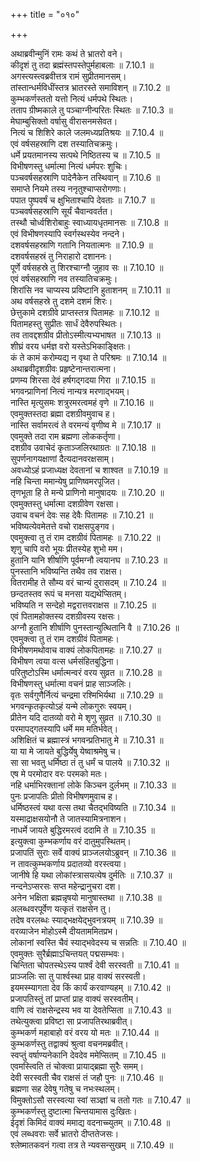 +++
title = "०१०"

+++


  
अथाब्रवीन्मुनिं रामः कथं ते भ्रातरो वने।  
कीदृशं तु तदा ब्रह्मंस्तपस्तेपुर्महाबलाः ॥ 7.10.1 ॥   
अगस्त्यस्त्वब्रवीत्तत्र रामं सुप्रीतमानसम्।  
तांस्तान्धर्मविधींस्तत्र भ्रातरस्ते समाविशन् ॥ 7.10.2 ॥   
कुम्भकर्णस्ततो यत्तो नित्यं धर्मपथे स्थितः।  
तताप ग्रीष्मकाले तु पञ्चाग्नीन्परितः स्थितः ॥ 7.10.3 ॥   
मेघाम्बुसिक्तो वर्षासु वीरासनमसेवत।  
नित्यं च शिशिरे काले जलमध्यप्रतिश्रयः ॥ 7.10.4 ॥   
एवं वर्षसहस्राणि दश तस्यातिचक्रमुः।  
धर्मे प्रयतमानस्य सत्पथे निष्ठितस्य च ॥ 7.10.5 ॥   
विभीषणस्तु धर्मात्मा नित्यं धर्मपरः शुचिः।  
पञ्चवर्षसहस्राणि पादेनैकेन तस्थिवान् ॥ 7.10.6 ॥   
समाप्ते नियमे तस्य ननृतुश्चाप्सरोगणाः।  
पपात पुष्पवर्षं च क्षुभिताश्चापि देवताः ॥ 7.10.7 ॥   
पञ्चवर्षसहस्राणि सूर्यं चैवान्ववर्तत।  
तस्थौ चोर्ध्वशिरोबाहुः स्वाध्यायधृतमानसः ॥ 7.10.8 ॥   
एवं विभीषणस्यापि स्वर्गस्थस्येव नन्दने।  
दशवर्षसहस्राणि गतानि नियतात्मनः ॥ 7.10.9 ॥   
दशवर्षसहस्रं तु निराहारो दशाननः।  
पूर्णे वर्षसहस्रे तु शिरश्चाग्नौ जुहाव सः ॥ 7.10.10 ॥   
एवं वर्षसहस्राणि नव तस्यातिचक्रमुः।  
शिरांसि नव चाप्यस्य प्रविष्टानि हुताशनम् ॥ 7.10.11 ॥   
अथ वर्षसहस्रे तु दशमे दशमं शिरः।  
छेत्तुकामे दशग्रीवे प्राप्तस्तत्र पितामहः ॥ 7.10.12 ॥   
पितामहस्तु सुप्रीतः सार्धं देवैरुपस्थितः।  
तव तावद्दशग्रीव प्रीतोऽस्मीत्यभ्यभाषत ॥ 7.10.13 ॥   
शीघ्रं वरय धर्मज्ञ वरो यस्तेऽभिकाङ्क्षितः।  
कं ते कामं करोम्यद्य न वृथा ते परिश्रमः ॥ 7.10.14 ॥   
अथाब्रवीदृशग्रीवः प्रहृष्टेनान्तरात्मना।  
प्रणम्य शिरसा देवं हर्षगद्गदया गिरा ॥ 7.10.15 ॥   
भगवन्प्राणिनां नित्यं नान्यत्र मरणाद्भयम्।  
नास्ति मृत्युसमः शत्रुरमरत्वमहं वृणे ॥ 7.10.16 ॥   
एवमुक्तस्तदा ब्रह्मा दशग्रीवमुवाच ह।  
नास्ति सर्वामरत्वं ते वरमन्यं वृणीष्व मे ॥ 7.10.17 ॥   
एवमुक्ते तदा राम ब्रह्मणा लोककर्तृणा।  
दशग्रीव उवाचेदं कृताञ्जलिरथाग्रतः ॥ 7.10.18 ॥   
सुपर्णनागयक्षाणां दैत्यदानवरक्षसाम्।  
अवध्योऽहं प्रजाध्यक्ष देवतानां च शाश्वत ॥ 7.10.19 ॥   
नहि चिन्ता ममान्येषु प्राणिष्वमरपूजित।  
तृणभूता हि ते मन्ये प्राणिनो मानुषादयः ॥ 7.10.20 ॥   
एवमुक्तस्तु धर्मात्मा दशग्रीवेण रक्षसा।  
उवाच वचनं देवः सह देवैः पितामहः ॥ 7.10.21 ॥   
भविष्यत्येवमेतत्ते वचो राक्षसपुङ्गव।  
एवमुक्त्वा तु तं राम दशग्रीवं पितामहः ॥ 7.10.22 ॥   
शृणु चापि वरो भूयः प्रीतस्येह शुभो मम।  
हुतानि यानि शीर्षाणि पूर्वमग्नौ त्वयानघ ॥ 7.10.23 ॥   
पुनस्तानि भविष्यन्ति तथैव तव राक्षस।  
वितरामीह ते सौम्य वरं चान्यं दुरासदम् ॥ 7.10.24 ॥   
छन्दतस्तव रूपं च मनसा यद्यथेप्सितम्।  
भविष्यति न सन्देहो मद्वरात्तवराक्षस ॥ 7.10.25 ॥   
एवं पितामहोक्तस्य दशग्रीवस्य रक्षसः।  
अग्नौ हुतानि शीर्षाणि पुनस्तान्युत्थितानि वै ॥ 7.10.26 ॥   
एवमुक्त्वा तु तं राम दशग्रीवं पितामहः।  
विभीषणमथोवाच वाक्यं लोकपितामहः ॥ 7.10.27 ॥   
विभीषण त्वया वत्स धर्मसंहितबुद्धिना।  
परितुष्टोऽस्मि धर्मात्मन्वरं वरय सुव्रत ॥ 7.10.28 ॥   
विभीषणस्तु धर्मात्मा वचनं प्राह साञ्जलिः।  
वृतः सर्वगुणैर्नित्यं चन्द्रमा रश्मिभिर्यथा ॥ 7.10.29 ॥   
भगवन्कृतकृत्योऽहं यन्मे लोकगुरुः स्वयम्।  
प्रीतेन यदि दातव्यो वरो मे शृणु सुव्रत ॥ 7.10.30 ॥   
परमापद्गतस्यापि धर्मे मम मतिर्भवेत्।  
अशिक्षितं च ब्रह्मास्त्रं भगवन्प्रतिभातु मे ॥ 7.10.31 ॥   
या या मे जायते बुद्धिर्येषु येष्वाश्रमेषु च।  
सा सा भवतु धर्मिष्ठा तं तु धर्मं च पालये ॥ 7.10.32 ॥   
एष मे परमोदार वरः परमको मतः।  
नहि धर्माभिरक्तानां लोके किञ्चन दुर्लभम् ॥ 7.10.33 ॥   
पुनः प्रजापतिः प्रीतो विभीषणमुवाच ह।  
धर्मिष्ठस्त्वं यथा वत्स तथा चैतद्भविष्यति ॥ 7.10.34 ॥   
यस्माद्राक्षसयोनौ ते जातस्यामित्रनाशन।  
नाधर्मे जायते बुद्धिरमरत्वं ददामि ते ॥ 7.10.35 ॥   
इत्युक्त्वा कुम्भकर्णाय वरं दातुमुपस्थितम्।  
प्रजापतिं सुराः सर्वे वाक्यं प्राञ्जलयोऽब्रुवन् ॥ 7.10.36 ॥   
न तावत्कुम्भकर्णाय प्रदातव्यो वरस्त्वया।  
जानीषे हि यथा लोकांस्त्रासयत्येष दुर्मतिः ॥ 7.10.37 ॥   
नन्दनेऽप्सरसः सप्त महेन्द्रानुचरा दश।  
अनेन भक्षिता ब्रह्मन्नृषयो मानुषास्तथा ॥ 7.10.38 ॥   
अलब्धवरपूर्वेण यत्कृतं राक्षसेन तु।  
तदेष वरलब्धः स्याद्भक्षयेद्भुवनत्रयम् ॥ 7.10.39 ॥   
वरव्याजेन मोहोऽस्मै दीयताममितप्रभ।  
लोकानां स्वस्ति चैवं स्याद्भवेदस्य च सन्नतिः ॥ 7.10.40 ॥   
एवमुक्तः सुरैर्ब्रह्माऽचिन्तयत् पद्मसम्भवः।  
चिन्तिता चोपतस्थेऽस्य पार्श्वं देवी सरस्वती ॥ 7.10.41 ॥   
प्राञ्जलिः सा तु पार्श्वस्था प्राह वाक्यं सरस्वती।  
इयमस्म्यागता देव किं कार्यं करवाण्यहम् ॥ 7.10.42 ॥   
प्रजापतिस्तुं तां प्राप्तां प्राह वाक्यं सरस्वतीम्।  
वाणि त्वं राक्षसेन्द्रस्य भव या देवतेप्सिता ॥ 7.10.43 ॥   
तथेत्युक्त्वा प्रविष्टा सा प्रजापतिरथाब्रवीत्।  
कुम्भकर्ण महाबाहो वरं वरय यो मतः ॥ 7.10.44 ॥   
कुम्भकर्णस्तु तद्वाक्यं श्रुत्वा वचनमब्रवीत्।  
स्वप्तुं वर्षाण्यनेकानि देवदेव ममेप्सितम् ॥ 7.10.45 ॥   
एवमस्त्विति तं चोक्त्वा प्रायाद्ब्रह्मा सुरैः समम्।  
देवी सरस्वती चैव राक्षसं तं जहौ पुनः ॥ 7.10.46 ॥   
ब्रह्मणा सह देवेषु गतेषु च नभःस्थलम्।  
विमुक्तोऽसौ सरस्वत्या स्वां सञ्ज्ञां च ततो गतः ॥ 7.10.47 ॥   
कुम्भकर्णस्तु दुष्टात्मा चिन्तयामास दुःखितः।  
ईदृशं किमिदं वाक्यं ममाद्य वदनाच्च्युतम् ॥ 7.10.48 ॥   
एवं लब्धवराः सर्वे भ्रातरो दीप्ततेजसः।  
श्लेष्मातकवनं गत्वा तत्र ते न्यवसन्सुखम् ॥ 7.10.49 ॥   

